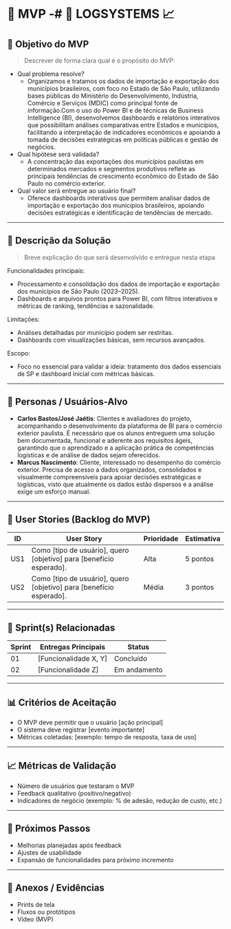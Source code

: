 # 📌 MVP -# 🚀 LOGSYSTEMS 📈
## 🎯 Objetivo do MVP
> Descrever de forma clara qual é o propósito do MVP:  
- Qual problema resolve?
  * Organizamos e tratamos os dados de importação e exportação dos municípios brasileiros, com foco no Estado de São Paulo, utilizando bases públicas do Ministério do Desenvolvimento, Indústria, Comércio e Serviços (MDIC) como principal fonte de informação.Com o uso do Power BI e de técnicas de Business Intelligence (BI), desenvolvemos dashboards e relatórios interativos que possibilitam análises comparativas entre Estados e municípios, facilitando a interpretação de indicadores econômicos e apoiando a tomada de decisões estratégicas em políticas públicas e gestão de negócios. 
- Qual hipótese será validada?
  * A concentração das exportações dos municípios paulistas em determinados mercados e segmentos produtivos reflete as principais tendências de crescimento econômico do Estado de São Paulo no comércio exterior.
- Qual valor será entregue ao usuário final?
  * Oferece dashboards interativos que permitem analisar dados de importação e exportação dos municípios brasileiros, apoiando decisões estratégicas e identificação de tendências de mercado.

---

## 📝 Descrição da Solução
> Breve explicação do que será desenvolvido e entregue nesta etapa

Funcionalidades principais:
* Processamento e consolidação dos dados de importação e exportação dos municípios de São Paulo (2023–2025).
* Dashboards e arquivos prontos para Power BI, com filtros interativos e métricas de ranking, tendências e sazonalidade.

Limitações:
* Análises detalhadas por município podem ser restritas.
* Dashboards com visualizações básicas, sem recursos avançados.

Escopo:
* Foco no essencial para validar a ideia: tratamento dos dados essenciais de SP e dashboard inicial com métricas básicas.
 

---

## 👥 Personas / Usuários-Alvo
- **Carlos Bastos/José Jaétis**: Clientes e avaliadores do projeto, acompanhando o desenvolvimento da plataforma de BI para o comércio exterior paulista. É necessário que os alunos entreguem uma solução bem documentada, funcional e aderente aos requisitos ágeis, garantindo que o aprendizado e a aplicação prática de competências logísticas e de análise de dados sejam oferecidos.  
- **Marcus Nascimento**: Cliente, interessado no desempenho do comércio exterior. Precisa de acesso a dados organizados, consolidados e visualmente compreensíveis para apoiar decisões estratégicas e logísticas, visto que atualmente os dados estão dispersos e a análise exige um esforço manual. 

---

## 🔑 User Stories (Backlog do MVP)
| ID  | User Story                                                                 | Prioridade | Estimativa |
|-----|-----------------------------------------------------------------------------|------------|------------|
| US1 | Como [tipo de usuário], quero [objetivo] para [benefício esperado].         | Alta       | 5 pontos   |
| US2 | Como [tipo de usuário], quero [objetivo] para [benefício esperado].         | Média      | 3 pontos   |

---

## 📅 Sprint(s) Relacionadas
| Sprint | Entregas Principais                          | Status   |
|--------|----------------------------------------------|----------|
| 01     | [Funcionalidade X, Y]                        | Concluído|
| 02     | [Funcionalidade Z]                           | Em andamento |

---

## 📊 Critérios de Aceitação
- O MVP deve permitir que o usuário [ação principal]  
- O sistema deve registrar [evento importante]  
- Métricas coletadas: [exemplo: tempo de resposta, taxa de uso]  

---

## 📈 Métricas de Validação
- Número de usuários que testaram o MVP  
- Feedback qualitativo (positivo/negativo)  
- Indicadores de negócio (exemplo: % de adesão, redução de custo, etc.)  

---

## 🚀 Próximos Passos
- Melhorias planejadas após feedback  
- Ajustes de usabilidade  
- Expansão de funcionalidades para próximo incremento  

---

## 📂 Anexos / Evidências
- Prints de tela  
- Fluxos ou protótipos  
- Vídeo (MVP)  
